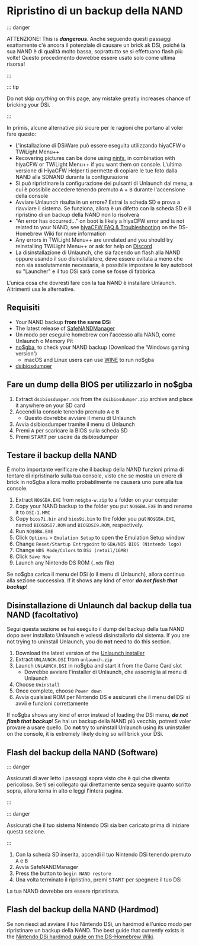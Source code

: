 # Ripristino di un backup della NAND

::: danger

ATTENZIONE! This is _**dangerous**_. Anche seguendo questi passaggi esattamente c'è ancora il potenziale di causare un brick ak DSi, poiché la sua NAND è di qualità molto bassa, soprattutto se si effettuano flash più volte! Questo procedimento dovrebbe essere usato solo come ultima risorsa!

:::

::: tip

Do not skip _anything_ on this page, any mistake greatly increases chance of bricking your DSi.

:::

In primis, alcune alternative più sicure per le ragioni che portano al voler fare questo:

- L'installazione di DSiWare può essere eseguita utilizzando hiyaCFW o TWiLight Menu++
- Recovering pictures can be done using [ninfs](https://github.com/ihaveamac/ninfs/releases), in combination with hiyaCFW or TWiLight Menu++ if you want them on console. L'ultima versione di HiyaCFW Helper ti permette di copiare le tue foto dalla NAND alla SDNAND durante la configurazione
- Si può ripristinare la configurazione dei pulsanti di Unlaunch dal menu, a cui è possibile accedere tenendo premuto <kbd class="face">A</kbd> + <kbd class="face">B</kbd> durante l'accensione della console
- Avviare Unlaunch risulta in un errore? Estrai la scheda SD e prova a riavviare il sistema. Se funziona, allora è un difetto con la scheda SD e il ripristino di un backup della NAND non lo risolverà
- "An error has occurred..." on boot is likely a hiyaCFW error and is not related to your NAND, see [hiyaCFW FAQ & Troubleshooting](https://wiki.ds-homebrew.com/hiyacfw/faq) on the DS-Homebrew Wiki for more information
- Any errors in TWiLight Menu++ are unrelated and you should try reinstalling TWiLight Menu++ or ask for help on [Discord](https://ds-homebrew.com/discord)
- La disinstallazione di Unlaunch, che sia facendo un flash alla NAND oppure usando il suo disinstallatore, deve essere evitata a meno che non sia assolutamente necessaria, è possibile impostare le key autoboot su "Launcher" e il tuo DSi sarà come se fosse di fabbrica

L'unica cosa che dovresti fare con la tua NAND è installare Unlaunch. Altrimenti usa le alternative.

## Requisiti

- Your NAND backup **from the same DSi**
- The latest release of [SafeNANDManager](https://github.com/DS-Homebrew/SafeNANDManager/releases/latest/download/SafeNANDManager.nds)
- Un modo per eseguire homebrew con l'accesso alla NAND, come Unlaunch o Memory Pit
- [no$gba](https://problemkaputt.de/gba.htm), to check your NAND backup (Download the 'Windows gaming version')
  - macOS and Linux users can use [WINE](https://winehq.org) to run no$gba
- [dsibiosdumper](https://melonds.kuribo64.net/downloads/dsibiosdumper.7z)

## Fare un dump della BIOS per utilizzarlo in no$gba

1. Extract `dsibiosdumper.nds` from the `dsibiosdumper.zip` archive and place it anywhere on your SD card
2. Accendi la console tenendo premuto <kbd class="face">A</kbd> e <kbd class="face">B</kbd>
   - Questo dovrebbe avviare il menu di Unlaunch
3. Avvia dsibiosdumper tramite il menu di Unlaunch
4. Premi <kbd class="face">A</kbd> per scaricare la BIOS sulla scheda SD
5. Premi <kbd>START</kbd> per uscire da dsibiosdumper

## Testare il backup della NAND

È molto importante verificare che il backup della NAND funzioni prima di tentare di ripristinarlo sulla tua console, visto che se mostra un errore di brick in no$gba allora molto probabilmente ne causerà uno pure alla tua console.

1. Extract `NO$GBA.EXE` from `no$gba-w.zip` to a folder on your computer
2. Copy your NAND backup to the folder you put `NO$GBA.EXE` in and rename it to `DSI-1.MMC`
3. Copy `bios7i.bin` and `bios9i.bin` to the folder you put `NO$GBA.EXE`, named `BIOSDSI7.ROM` and `BIOSDSI9.ROM`, respectively.
4. Run `NO$GBA.EXE`
5. Click `Options` > `Emulation Setup` to open the Emulation Setup window
6. Change `Reset/Startup Entrypoint` to `GBA/NDS BIOS (Nintendo logo)`
7. Change `NDS Mode/Colors` to `DSi (retail/16MB)`
8. Click `Save Now`
9. Launch any Nintendo DS ROM (`.nds` file)

Se no$gba carica il menu del DSi (o il menu di Unlaunch), allora continua alla sezione successiva. If it shows any kind of error _**do not flash that backup**_!

## Disinstallazione di Unlaunch dal backup della tua NAND (facoltativo)

Segui questa sezione se hai eseguito il dump del backup della tua NAND dopo aver installato Unlaunch e volessi disinstallarlo dal sistema. If you are not trying to uninstall Unlaunch, you do **not** need to do this section.

1. Download the latest version of the [Unlaunch installer](https://problemkaputt.de/unlaunch.zip)
2. Extract `UNLAUNCH.DSI` from `unlaunch.zip`
3. Launch `UNLAUNCH.DSI` in no$gba and start it from the Game Card slot
   - Dovrebbe avviare l'installer di Unlaunch, che assomiglia al menu di Unlaunch
4. Choose `Uninstall`
5. Once complete, choose `Power down`
6. Avvia qualsiasi ROM per Nintendo DS e assicurati che il menu del DSi si avvii e funzioni correttamente

If no$gba shows any kind of error instead of loading the DSi menu, _**do not flash that backup**_! Se hai un backup della NAND più vecchio, potresti voler provare a usare quello. Do **not** try to uninstall Unlaunch using its uninstaller on the console, it is extremely likely doing so will brick your DSi.

## Flash del backup della NAND (Software)

::: danger

Assicurati di aver letto i passaggi sopra visto che è qui che diventa pericoloso. Se ti sei collegato qui direttamente senza seguire quanto scritto sopra, allora torna in alto e leggi l'intera pagina.

:::

::: danger

Assicurati che il tuo sistema Nintendo DSi sia ben caricato prima di iniziare questa sezione.

:::

1. Con la scheda SD inserita, accendi il tuo Nintendo DSi tenendo premuto <kbd class="face">A</kbd> e <kbd class="face">B</kbd>
2. Avvia SafeNANDManager
3. Press the button to `begin NAND restore`
4. Una volta terminato il ripristino, premi <kbd>START</kbd> per spegnere il tuo DSi

La tua NAND dovrebbe ora essere ripristinata.

## Flash del backup della NAND (Hardmod)

Se non riesci ad avviare il tuo Nintendo DSi, un hardmod è l'unico modo per ripristinare un backup della NAND. The best guide that currently exists is the [Nintendo DSi hardmod guide on the DS-Homebrew Wiki](https://wiki.ds-homebrew.com/ds-index/hardmod#nintendo-dsi).
